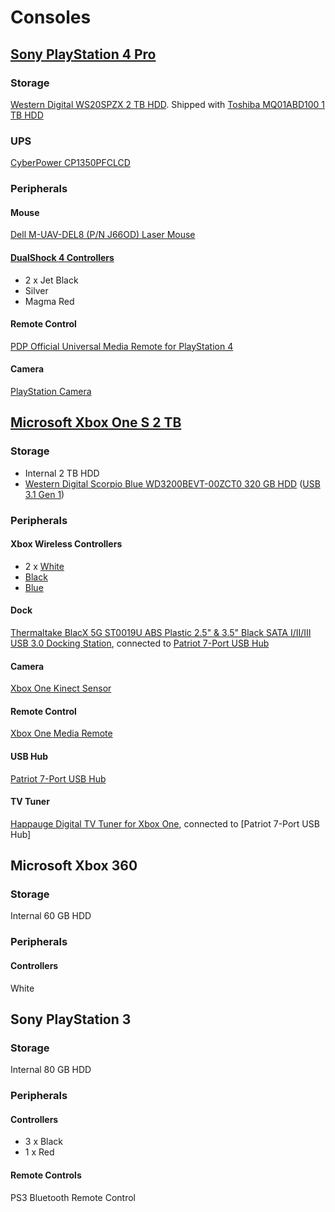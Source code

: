 # Consoles

## [Sony PlayStation 4 Pro](https://www.playstation.com/en-us/explore/ps4-pro/)

### Storage

[Western Digital WS20SPZX 2 TB HDD](https://www.wd.com/content/dam/wdc/website/downloadable_assets/eng/spec_data_sheet/2879-771437.pdf). Shipped with [Toshiba MQ01ABD100 1 TB HDD](https://toshiba.semicon-storage.com/content/dam/toshiba-ss/asia-pacific/docs/product/storage/product-manual/cHDD-MQ01ABDxxx-Product-Overview.pdf)

### UPS

[CyberPower CP1350PFCLCD](https://github.com/jdrch/Hardware/blob/master/UPS.md#battery-backed-up-devices-1)

### Peripherals

#### Mouse

[Dell M-UAV-DEL8 (P/N J66OD) Laser Mouse](https://www.dell.com/support/home/us/en/19/product-support/product/dell-lasr-mouse/docs)

#### [DualShock 4 Controllers](https://www.playstation.com/en-us/explore/accessories/gaming-controllers/dualshock-4/)

* 2 x Jet Black
* Silver
* Magma Red

#### Remote Control 

[PDP Official Universal Media Remote for PlayStation 4](https://www.pdp.com/en/shop/universal-media-remote-for-ps4)

#### Camera

[PlayStation Camera](https://www.playstation.com/en-us/explore/accessories/vr-accessories/playstation-camera/)

## [Microsoft Xbox One S 2 TB](https://www.eurogamer.net/articles/2016-08-08-it-looks-like-the-white-xbox-one-s-2tb-has-sold-out-for-good)

### Storage

* Internal 2 TB HDD
* [Western Digital Scorpio Blue WD3200BEVT-00ZCT0 320 GB HDD](http://www.farnell.com/datasheets/576433.pdf) ([USB 3.1 Gen 1](https://github.com/jdrch/Hardware/blob/master/Consoles.md#dock))

### Peripherals

#### Xbox Wireless Controllers

* 2 x [White](https://www.xbox.com/en-US/xbox-one/accessories/controllers/xbox-wireless-controller)
* [Black](https://www.xbox.com/en-US/xbox-one/accessories/controllers/xbox-black-wireless-controller)
* [Blue](https://www.xbox.com/en-US/xbox-one/accessories/controllers/blue-wireless-controller)

#### Dock

[Thermaltake BlacX 5G ST0019U ABS Plastic 2.5" & 3.5" Black SATA I/II/III USB 3.0 Docking Station](https://www.newegg.com/thermaltake-st0019u-office-products/p/N82E16817153133R), connected to [Patriot 7-Port USB Hub](https://info.patriotmemory.com/patriot-7-port-usb-hub)

#### Camera

[Xbox One Kinect Sensor](https://support.xbox.com/en-US/browse/xbox-one/accessories/Kinect)

#### Remote Control

[Xbox One Media Remote](https://support.xbox.com/en-US/xbox-one/accessories/xbox-one-media-remote-info)

#### USB Hub

[Patriot 7-Port USB Hub](https://info.patriotmemory.com/patriot-7-port-usb-hub)

#### TV Tuner

[Happauge Digital TV Tuner for Xbox One](https://www.hauppauge.com/pages/products/data_xboxtv.html), connected to [Patriot 7-Port USB Hub]

## Microsoft Xbox 360 

### Storage

Internal 60 GB HDD

### Peripherals

#### Controllers

White

## Sony PlayStation 3

### Storage

Internal 80 GB HDD

### Peripherals

#### Controllers

* 3 x Black
* 1 x Red

#### Remote Controls

PS3 Bluetooth Remote Control
